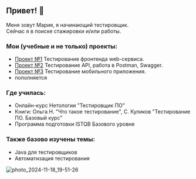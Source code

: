 ## Привет! 👋
Меня зовут Мария, я начинающий тестировщик. <br>
Сейчас я в поиске стажировки и/или работы. <br>

### Мои (учебные и не только) проекты:
* [Проект №1](https://github.com/malsmasher/Test-cases-for-the-form?tab=readme-ov-file)
Тестирование фронтенда web-сервиса. 
* [Проект №2](https://github.com/malsmasher/Test-task)
Тестирование API, работа в Postman, Swagger.
* [Проект №3](https://github.com/malsmasher/NEXTRACKER-app?tab=readme-ov-file)
Тестирование мобильного приложения.
* пополняется

### Где училась:
- Онлайн-курс Нетологии "Тестировщик ПО"
- Книги: Ольга Н. "Что такое тестирование", С. Куликов "Тестирование ПО. Базовый курс"
- Программа подготовки ISTQB Базового уровня

### Также базово изучены темы:
- Java для тестировщиков
- Автоматизация тестирования 

![photo_2024-11-18_19-51-26](https://github.com/user-attachments/assets/56aa3cb9-8892-4c71-a60b-8b11d139ffae)
